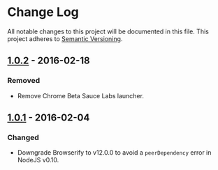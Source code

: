 # Change Log

All notable changes to this project will be documented in this file.
This project adheres to [Semantic Versioning](http://semver.org/).

## [1.0.2] - 2016-02-18

### Removed

- Remove Chrome Beta Sauce Labs launcher.

## [1.0.1] - 2016-02-04

### Changed

- Downgrade Browserify to v12.0.0 to avoid a `peerDependency` error in NodeJS v0.10.

[1.0.2]: https://github.com/resin-io/resin-config-karma/compare/v1.0.1...v1.0.2
[1.0.1]: https://github.com/resin-io/resin-config-karma/compare/v1.0.0...v1.0.1
